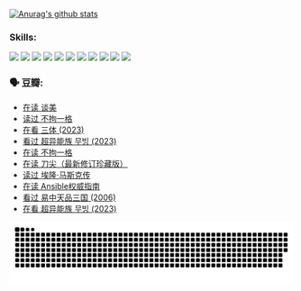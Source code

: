 
[![Anurag's github stats](https://github-readme-stats.vercel.app/api?username=w940853815)](https://github.com/anuraghazra/github-readme-stats)

### Skills:

<code><img height="32" src="https://cdn.jsdelivr.net/npm/simple-icons@v5/icons/python.svg"></code>
<code><img height="32" src="https://cdn.jsdelivr.net/npm/simple-icons@v5/icons/javascript.svg"></code>
<code><img height="32" src="https://cdn.jsdelivr.net/npm/simple-icons@v5/icons/django.svg"></code>
<code><img height="32" src="https://cdn.jsdelivr.net/npm/simple-icons@v5/icons/flask.svg"></code>
<code><img height="32" src="https://cdn.jsdelivr.net/npm/simple-icons@v5/icons/vuetify.svg"></code>
<code><img height="32" src="https://cdn.jsdelivr.net/npm/simple-icons@v5/icons/git.svg"></code>
<code><img height="32" src="https://cdn.jsdelivr.net/npm/simple-icons@v5/icons/docker.svg"></code>
<code><img height="32" src="https://cdn.jsdelivr.net/npm/simple-icons@v5/icons/postgresql.svg"></code>
<code><img height="32" src="https://cdn.jsdelivr.net/npm/simple-icons@v5/icons/elasticsearch.svg"></code>
<code><img height="32" src="https://cdn.jsdelivr.net/npm/simple-icons@v5/icons/macos.svg"></code>
<code><img height="32" src="https://cdn.jsdelivr.net/npm/simple-icons@v5/icons/linux.svg"></code>

### 🗣 豆瓣:

<!-- DOUBAN-ACTIVITIES:START -->
- [在读 谈美](https://www.douban.com/people/136069238/status/4560861771/?_i=11361640)
- [读过 不拘一格](https://www.douban.com/people/136069238/status/4560861445/?_i=11361640)
- [在看 三体‎ (2023)](https://www.douban.com/people/136069238/status/4558185093/?_i=11361640)
- [看过 超异能族 무빙‎ (2023)](https://www.douban.com/people/136069238/status/4556824186/?_i=11361640)
- [在读 不拘一格](https://www.douban.com/people/136069238/status/4541712161/?_i=11361640)
- [在读 刀尖（最新修订珍藏版）](https://www.douban.com/people/136069238/status/4541711339/?_i=11361640)
- [读过 埃隆·马斯克传](https://www.douban.com/people/136069238/status/4541710351/?_i=11361640)
- [在读 Ansible权威指南](https://www.douban.com/people/136069238/status/4539151450/?_i=11361640)
- [看过 易中天品三国‎ (2006)](https://www.douban.com/people/136069238/status/4529910812/?_i=11361640)
- [在看 超异能族 무빙‎ (2023)](https://www.douban.com/people/136069238/status/4527291077/?_i=11361640)
<!-- DOUBAN-ACTIVITIES:END -->


![Snake animation](https://raw.githubusercontent.com/w940853815/w940853815/output/github-contribution-grid-snake.svg)

<!--
**w940853815/w940853815** is a ✨ _special_ ✨ repository because its `README.md` (this file) appears on your GitHub profile.

Here are some ideas to get you started:

- 🔭 I’m currently working on ...
- 🌱 I’m currently learning ...
- 👯 I’m looking to collaborate on ...
- 🤔 I’m looking for help with ...
- 💬 Ask me about ...
- 📫 How to reach me: ...
- 😄 Pronouns: ...
- ⚡ Fun fact: ...
-->
